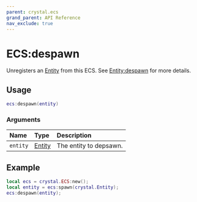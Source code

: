 ```yaml
---
parent: crystal.ecs
grand_parent: API Reference
nav_exclude: true
---
```


# ECS:despawn

Unregisters an [Entity](entity) from this ECS. See [Entity:despawn](entity_despawn) for more details.

## Usage

```lua
ecs:despawn(entity)
```

### Arguments

| Name     | Type             | Description            |
| :------- | :--------------- | :--------------------- |
| `entity` | [Entity](entity) | The entity to depsawn. |

## Example

```lua
local ecs = crystal.ECS:new();
local entity = ecs:spawn(crystal.Entity);
ecs:despawn(entity);
```
